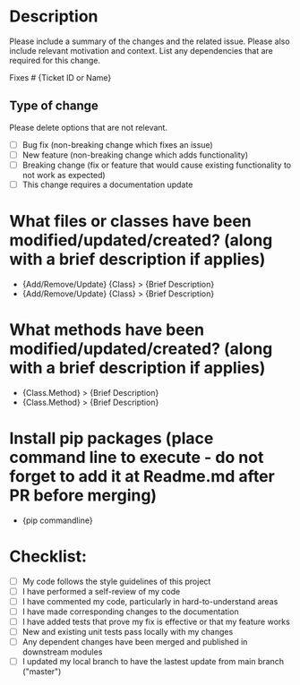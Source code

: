 # Description

Please include a summary of the changes and the related issue. Please also include relevant motivation and context. List any dependencies that are required for this change.

Fixes # {Ticket ID or Name}

## Type of change

Please delete options that are not relevant.

- [ ] Bug fix (non-breaking change which fixes an issue)
- [ ] New feature (non-breaking change which adds functionality)
- [ ] Breaking change (fix or feature that would cause existing functionality to not work as expected)
- [ ] This change requires a documentation update

# What files or classes have been modified/updated/created? (along with a brief description if applies)

- {Add/Remove/Update} {Class} > {Brief Description}
- {Add/Remove/Update} {Class} > {Brief Description}

# What methods have been modified/updated/created? (along with a brief description if applies)

- {Class.Method} > {Brief Description}
- {Class.Method} > {Brief Description}

# Install pip packages (place command line to execute - do not forget to add it at Readme.md after PR before merging)

- {pip commandline}

# Checklist:

- [ ] My code follows the style guidelines of this project
- [ ] I have performed a self-review of my code
- [ ] I have commented my code, particularly in hard-to-understand areas
- [ ] I have made corresponding changes to the documentation
- [ ] I have added tests that prove my fix is effective or that my feature works
- [ ] New and existing unit tests pass locally with my changes
- [ ] Any dependent changes have been merged and published in downstream modules
- [ ] I updated my local branch to have the lastest update from main branch ("master")
